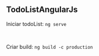 ## TodoListAngularJs

Iniciar todoList: ```ng serve```

<br>

Criar build: ```ng build -c production``` 
